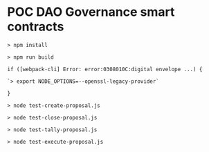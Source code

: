 # POC DAO Governance smart contracts


`> npm install`

`> npm run build`

`if ([webpack-cli] Error: error:0308010C:digital envelope ...) {`
	
	`> export NODE_OPTIONS=--openssl-legacy-provider`

`}`

`> node test-create-proposal.js`

`> node test-close-proposal.js`

`> node test-tally-proposal.js`

`> node test-execute-proposal.js`
